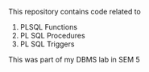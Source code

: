 This repository contains code related to <br>
1. PLSQL Functions <br>
2. PL SQL Procedures <br>
3. PL SQL Triggers <br>

This was part of my DBMS lab in SEM 5
